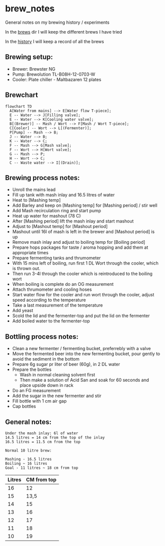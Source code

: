 # brew_notes

General notes on my brewing history / experiments

In the [brews](brews) dir I will keep the different brews I have tried

In the [history](history) I will keep a record of all the brews

## Brewing setup:

 - Brewer: Brewster NG
 - Pump: Brewolution TL-B08H-12-0703-W
 - Cooler: Plate chiller - Maltbazaren 12 plates


## Brewchart
```mermaid
flowchart TD
  A[Water from mains] --> E[Water flow T-piece];
  E -- Water --> J[Filling valve];
  E -- Water --> K[Cooling water valve];
  B[(Brewer)] -- Mash / Wort --> F[Mash / Wort T-piece];
  C[Cooler] -- Wort --> L[(Fermenter)];
  P[Pump] -- Mash --> B;
  J -- Water --> B;
  K -- Water --> C;
  F -- Mash --> G[Mash valve];
  F -- Wort --> H[Wort valve];
  G -- Mash --> P;
  H -- Wort --> C;
  C -- Waste water --> I[(Drain)];
```

## Brewing process notes:
  - Unroll the mains lead
  - Fill up tank with mash inlay and 16.5 litres of water
  - Heat to [Mashing temp]
  - Add Barley and keep on [Mashing temp] for [Mashing period] / stir well 
  - Add Mash recirculation ring and start pump
  - Heat up water for mashout (78 C)
  - After [Mashing period] lift the mash inlay and start mashout
  - Adjust to [Mashout temp] for [Mashout period]
  - Mashout until 16l of mash is left in the brewer and [Mashout period] is up
  - Remove mash inlay and adjust to boiling temp for [Boiling period]
  - Prepare hops packages for taste / aroma hopping and add them at appropriate times
  - Prepare fermenting tanks and thrumometer
  - With 15 mins left of boiling, run first 1 DL Wort through the cooler, which is thrown out.
  - Then run 3-4l through the cooler which is reintroduced to the boiling wort
  - When boiling is complete do an OG measurement
  - Attach thrumometer and cooling hoses
  - Start water flow for the cooler and run wort through the cooler, adjust speed according to the temperature
  - Take a last measurement of the temperature
  - Add yeast
  - Scold the lid and the fermenter-top and put the lid on the fermenter
  - Add boiled water to the fermenter-top

## Bottling process notes:
  - Clean a new fermenter / fermenting bucket, preferrebly with a valve
  - Move the fermented beer into the new fermenting bucket, pour gently to avoid the sediment in the bottom
  - Prepare 6g sugar pr liter of beer (60g), in 2 DL water
  - Prepare the bottles
    - Wash in normal cleaning solvent first
    - Then make a solution of Acid San and soak for 60 seconds and place upside down in rack
  - Do an FG measurement
  - Add the sugar in the new fermenter and stir
  - Fill bottle with 1 cm air gap
  - Cap bottles


## General notes:
```
Under the mash inlay: 6l of water
14.5 litres = 14 cm from the top of the inlay
16.5 litres = 11.5 cm from the top

Normal 10 litre brew:

Mashing - 16.5 litres
Boiling ~ 16 litres
Goal - 11 litres ~ 18 cm from top
```

| Litres | CM from top |
| --- | --- |
| 16 | 12 |
| 15 | 13,5 |
| 14 | 15 |
| 13 | 16 |
| 12 | 17 |
| 11 | 18 |
| 10 | 19 |

